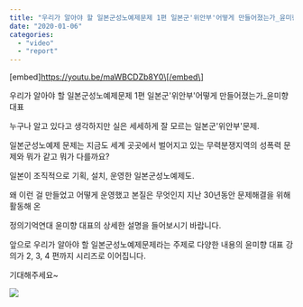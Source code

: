 ```yaml
---
title: "우리가 알아야 할 일본군성노예제문제 1편 일본군'위안부'어떻게 만들어졌는가_윤미향 대표"
date: "2020-01-06"
categories: 
  - "video"
  - "report"
---
```


\[embed\]https://youtu.be/maWBCDZb8Y0\[/embed\]

우리가 알아야 할 일본군성노예제문제 1편 일본군'위안부'어떻게 만들어졌는가\_윤미향 대표

누구나 알고 있다고 생각하지만 실은 세세하게 잘 모르는 일본군'위안부'문제.

일본군성노예제 문제는 지금도 세계 곳곳에서 벌어지고 있는 무력분쟁지역의 성폭력 문제와 뭐가 같고 뭐가 다를까요?

일본이 조직적으로 기획, 설치, 운영한 일본군성노예제도.

왜 이런 걸 만들었고 어떻게 운영했고 본질은 무엇인지 지난 30년동안 문제해결을 위해 활동해 온

정의기억연대 윤미향 대표의 상세한 설명을 들어보시기 바랍니다.

앞으로 우리가 알아야 할 일본군성노예제문제라는 주제로 다양한 내용의 윤미향 대표 강의가 2, 3, 4 편까지 시리즈로 이어집니다.

기대해주세요~

![](https://womenandwar.net/kr/wp-content/uploads/2020/01/1편-일본군위안부어떻게-만들어졌는가.jpg)
